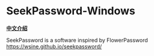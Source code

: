 # SeekPassword-Windows

**[中文介绍](README_zh.md)**

SeekPassword is a software inspired by FlowerPassword https://wsine.github.io/seekpassword/ 
